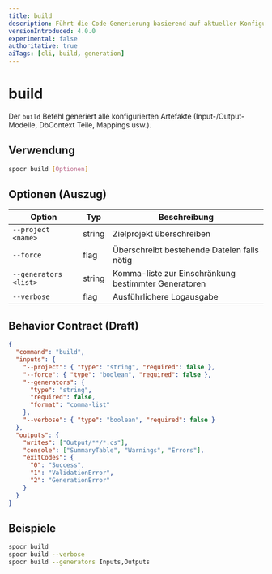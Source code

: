 ```yaml
---
title: build
description: Führt die Code-Generierung basierend auf aktueller Konfiguration aus.
versionIntroduced: 4.0.0
experimental: false
authoritative: true
aiTags: [cli, build, generation]
---
```


# build

Der `build` Befehl generiert alle konfigurierten Artefakte (Input-/Output-Modelle, DbContext Teile, Mappings usw.).

## Verwendung

```bash
spocr build [Optionen]
```

## Optionen (Auszug)

| Option                | Typ    | Beschreibung                                         |
| --------------------- | ------ | ---------------------------------------------------- |
| `--project <name>`    | string | Zielprojekt überschreiben                            |
| `--force`             | flag   | Überschreibt bestehende Dateien falls nötig          |
| `--generators <list>` | string | Komma-liste zur Einschränkung bestimmter Generatoren |
| `--verbose`           | flag   | Ausführlichere Logausgabe                            |

## Behavior Contract (Draft)

```json
{
  "command": "build",
  "inputs": {
    "--project": { "type": "string", "required": false },
    "--force": { "type": "boolean", "required": false },
    "--generators": {
      "type": "string",
      "required": false,
      "format": "comma-list"
    },
    "--verbose": { "type": "boolean", "required": false }
  },
  "outputs": {
    "writes": ["Output/**/*.cs"],
    "console": ["SummaryTable", "Warnings", "Errors"],
    "exitCodes": {
      "0": "Success",
      "1": "ValidationError",
      "2": "GenerationError"
    }
  }
}
```

## Beispiele

```bash
spocr build
spocr build --verbose
spocr build --generators Inputs,Outputs
```
